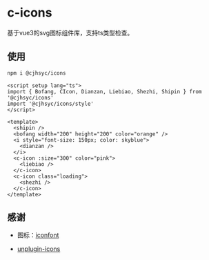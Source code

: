 # c-icons

基于vue3的svg图标组件库，支持ts类型检查。

## 使用

```bash
npm i @cjhsyc/icons
```

```vue
<script setup lang="ts">
import { Bofang, CIcon, Dianzan, Liebiao, Shezhi, Shipin } from '@cjhsyc/icons'
import '@cjhsyc/icons/style'
</script>

<template>
  <shipin />
  <bofang width="200" height="200" color="orange" />
  <i style="font-size: 150px; color: skyblue">
    <dianzan />
  </i>
  <c-icon :size="300" color="pink">
    <liebiao />
  </c-icon>
  <c-icon class="loading">
    <shezhi />
  </c-icon>
</template>
```

## 感谢

- 图标：[iconfont](https://www.iconfont.cn/collections/detail?cid=19171)

- [unplugin-icons](https://github.com/antfu/unplugin-icons)
